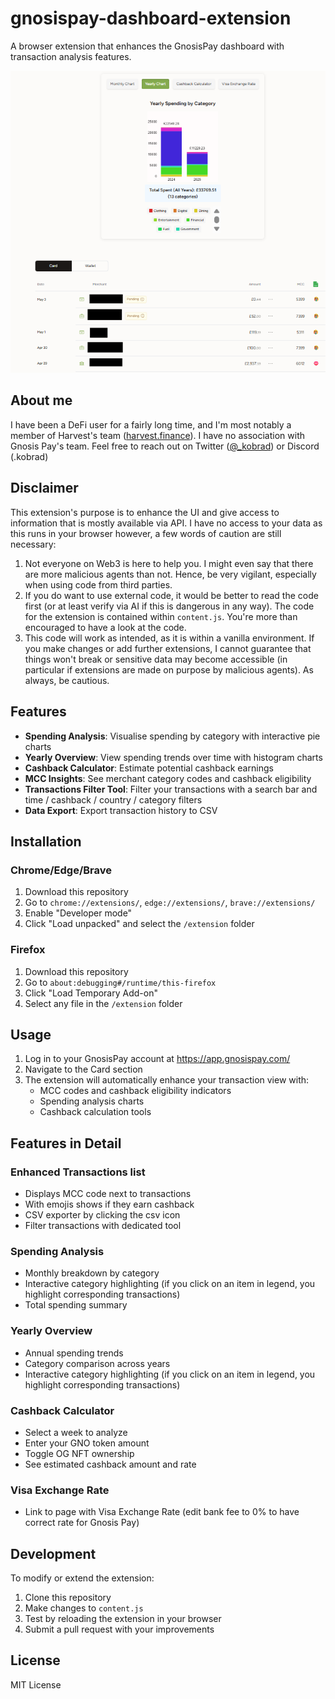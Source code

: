 # gnosispay-dashboard-extension
A browser extension that enhances the GnosisPay dashboard with transaction analysis features.

![Extension Screenshot](extension.png)

## About me

I have been a DeFi user for a fairly long time, and I'm most notably a member of Harvest's team ([harvest.finance](https://www.harvest.finance/)). I have no association with Gnosis Pay's team. Feel free to reach out on Twitter ([@_kobrad](https://x.com/_kobrad)) or Discord (.kobrad)

## Disclaimer

This extension's purpose is to enhance the UI and give access to information that is mostly available via API.
I have no access to your data as this runs in your browser however, a few words of caution are still necessary:
1. Not everyone on Web3 is here to help you. I might even say that there are more malicious agents than not. Hence, be very vigilant, especially when using code from third parties.
2. If you do want to use external code, it would be better to read the code first (or at least verify via AI if this is dangerous in any way). The code for the extension is contained within `content.js`. You're more than encouraged to have a look at the code.
3. This code will work as intended, as it is within a vanilla environment. If you make changes or add further extensions, I cannot guarantee that things won't break or sensitive data may become accessible (in particular if extensions are made on purpose by malicious agents). As always, be cautious. 

## Features

- **Spending Analysis**: Visualise spending by category with interactive pie charts
- **Yearly Overview**: View spending trends over time with histogram charts
- **Cashback Calculator**: Estimate potential cashback earnings
- **MCC Insights**: See merchant category codes and cashback eligibility
- **Transactions Filter Tool**: Filter your transactions with a search bar and time / cashback / country / category filters
- **Data Export**: Export transaction history to CSV

## Installation

### Chrome/Edge/Brave

1. Download this repository
2. Go to `chrome://extensions/`, `edge://extensions/`, `brave://extensions/`
3. Enable "Developer mode"
4. Click "Load unpacked" and select the `/extension` folder

### Firefox

1. Download this repository
2. Go to `about:debugging#/runtime/this-firefox`
3. Click "Load Temporary Add-on"
4. Select any file in the `/extension` folder

## Usage

1. Log in to your GnosisPay account at https://app.gnosispay.com/
2. Navigate to the Card section
3. The extension will automatically enhance your transaction view with:
   - MCC codes and cashback eligibility indicators
   - Spending analysis charts
   - Cashback calculation tools

## Features in Detail

### Enhanced Transactions list
- Displays MCC code next to transactions
- With emojis shows if they earn cashback
- CSV exporter by clicking the csv icon
- Filter transactions with dedicated tool

### Spending Analysis
- Monthly breakdown by category
- Interactive category highlighting (if you click on an item in legend, you highlight corresponding transactions)
- Total spending summary

### Yearly Overview
- Annual spending trends
- Category comparison across years
- Interactive category highlighting (if you click on an item in legend, you highlight corresponding transactions)

### Cashback Calculator
- Select a week to analyze
- Enter your GNO token amount
- Toggle OG NFT ownership
- See estimated cashback amount and rate

### Visa Exchange Rate
- Link to page with Visa Exchange Rate (edit bank fee to 0% to have correct rate for Gnosis Pay)

## Development

To modify or extend the extension:

1. Clone this repository
2. Make changes to `content.js`
3. Test by reloading the extension in your browser
4. Submit a pull request with your improvements

## License

MIT License
